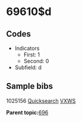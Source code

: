 # 69610$d

## Codes

-   Indicators
    -   First: 1
    -   Second: 0
-   Subfield: d

## Sample bibs

1025156 [Quicksearch](https://search.library.yale.edu/catalog/1025156) [VXWS](http://prodorbis.library.yale.edu:7014/vxws/GetHoldingsService?bibId=1025156)

**Parent topic:**[696](../../tags/696/696.md)

